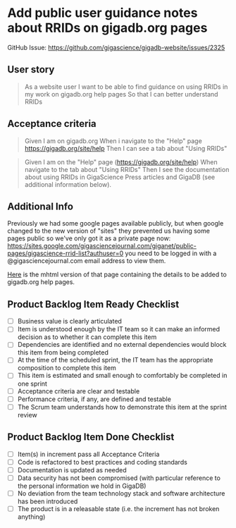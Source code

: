 # Add public user guidance notes about RRIDs on gigadb.org pages

GitHub Issue: https://github.com/gigascience/gigadb-website/issues/2325

## User story

>As a website user
>I want to be able to find guidance on using RRIDs in my work on gigadb.org help pages
>So that I can better understand RRIDs


## Acceptance criteria

>Given I am on gigadb.org
When i navigate to the "Help" page https://gigadb.org/site/help
Then I can see a tab about "Using RRIDs"

>Given I am on the "Help" page (https://gigadb.org/site/help)
When navigate to the tab about "Using RRIDs"
Then I see the documentation about using RRIDs in GigaScience Press articles and GigaDB (see additional information below).


## Additional Info
Previously we had some google pages available publicly, but when google changed to the new version of "sites" they prevented us having some pages public so we've only got it as a private page now: https://sites.google.com/gigasciencejournal.com/giganet/public-pages/gigascience-rrid-list?authuser=0 you need to be logged in with a @gigasciencejournal.com email address to view them.

[Here](https://drive.google.com/file/d/1n0qGBKFiSmxTdRmStwf4T89Guqc9KF4T/view?usp=sharing) is the mhtml version of that page containing the details to be added to gigadb.org help pages.



## Product Backlog Item Ready Checklist

* [ ] Business value is clearly articulated
* [ ] Item is understood enough by the IT team so it can make an informed decision as to whether it can complete this item
* [ ] Dependencies are identified and no external dependencies would block this item from being completed
* [ ] At the time of the scheduled sprint, the IT team has the appropriate composition to complete this item
* [ ] This item is estimated and small enough to comfortably be completed in one sprint
* [ ] Acceptance criteria are clear and testable
* [ ] Performance criteria, if any, are defined and testable
* [ ] The Scrum team understands how to demonstrate this item at the sprint review

## Product Backlog Item Done Checklist

* [ ] Item(s) in increment pass all Acceptance Criteria
* [ ] Code is refactored to best practices and coding standards
* [ ] Documentation is updated as needed
* [ ] Data security has not been compromised (with particular reference to the personal information we hold in GigaDB)
* [ ] No deviation from the team technology stack and software architecture has been introduced
* [ ] The product is in a releasable state (i.e. the increment has not broken anything)